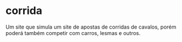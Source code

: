 # corrida
Um site que simula um site de apostas de corridas de cavalos, porém poderá também competir com carros, lesmas e outros.
